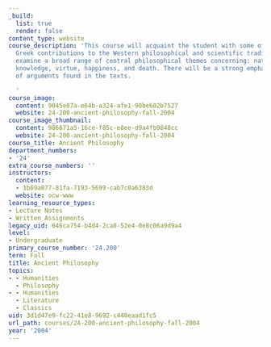 ```yaml
---
_build:
  list: true
  render: false
content_type: website
course_description: 'This course will acquaint the student with some of the ancient
  Greek contributions to the Western philosophical and scientific tradition. We will
  examine a broad range of central philosophical themes concerning: nature, law, justice,
  knowledge, virtue, happiness, and death. There will be a strong emphasis on analyses
  of arguments found in the texts.

  '
course_image:
  content: 9045e87a-e64b-a324-afe1-90be602b7527
  website: 24-200-ancient-philosophy-fall-2004
course_image_thumbnail:
  content: 986671a5-16ce-f85c-e8ee-d9a4fb9848cc
  website: 24-200-ancient-philosophy-fall-2004
course_title: Ancient Philosophy
department_numbers:
- '24'
extra_course_numbers: ''
instructors:
  content:
  - 1b69a877-81fa-7193-5699-cab7c0a6383d
  website: ocw-www
learning_resource_types:
- Lecture Notes
- Written Assignments
legacy_uid: 646ca754-b4d4-2ca8-52e4-0e8c06a9d9a4
level:
- Undergraduate
primary_course_number: '24.200'
term: Fall
title: Ancient Philosophy
topics:
- - Humanities
  - Philosophy
- - Humanities
  - Literature
  - Classics
uid: 3d1d47e9-fc22-41e8-9692-c448eaad1fc5
url_path: courses/24-200-ancient-philosophy-fall-2004
year: '2004'
---
```

